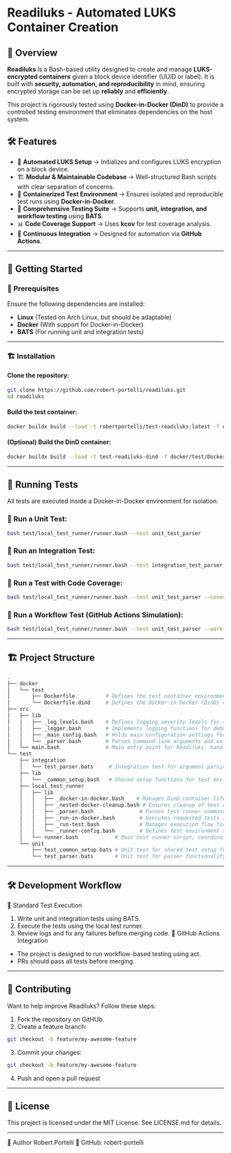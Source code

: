# Readiluks - Automated LUKS Container Creation

## 📜 Overview
**Readiluks** is a Bash-based utility designed to create and manage **LUKS-encrypted containers** given a block device identifier (UUID or label). It is built with **security, automation, and reproducibility** in mind, ensuring encrypted storage can be set up **reliably** and **efficiently**.

This project is rigorously tested using **Docker-in-Docker (DinD)** to provide a controlled testing environment that eliminates dependencies on the host system.

## 🛠️ Features
- 🔐 **Automated LUKS Setup** → Initializes and configures LUKS encryption on a block device.
- 🏗 **Modular & Maintainable Codebase** → Well-structured Bash scripts with clear separation of concerns.
- 🐳 **Containerized Test Environment** → Ensures isolated and reproducible test runs using **Docker-in-Docker**.
- 🧪 **Comprehensive Testing Suite** → Supports **unit, integration, and workflow testing** using **BATS**.
- 📊 **Code Coverage Support** → Uses **kcov** for test coverage analysis.
- 🔄 **Continuous Integration** → Designed for automation via **GitHub Actions**.

---

## 🚀 Getting Started

### 📌 Prerequisites
Ensure the following dependencies are installed:
- **Linux** (Tested on Arch Linux, but should be adaptable)
- **Docker** (With support for Docker-in-Docker)
- **BATS** (For running unit and integration tests)

---

### 🏗️ Installation
#### Clone the repository:
```bash
git clone https://github.com/robert-portelli/readiluks.git
cd readiluks
```

#### Build the test container:
```bash
docker buildx build --load -t robertportelli/test-readiluks:latest -f docker/test/Dockerfile .
```

#### (Optional) Build the DinD container:
```bash
docker buildx build --load -t test-readiluks-dind -f docker/test/Dockerfile.dind .
```
---
## 🧪 Running Tests
All tests are executed inside a Docker-in-Docker environment for isolation.

### 🔹 Run a Unit Test:
```bash
bash test/local_test_runner/runner.bash --test unit_test_parser
```

### 🔹 Run an Integration Test:
```bash
bash test/local_test_runner/runner.bash --test integration_test_parser
```

### 🔹 Run a Test with Code Coverage:
```bash
bash test/local_test_runner/runner.bash --test unit_test_parser --coverage
```

### 🔹 Run a Workflow Test (GitHub Actions Simulation):
```bash
bash test/local_test_runner/runner.bash --test unit_test_parser --workflow
```

---

## 🏗️ Project Structure

```bash
.
├── docker
│   └── test
│       ├── Dockerfile          # Defines the test container environment (Arch Linux + test dependencies)
│       └── Dockerfile.dind     # Defines the Docker-in-Docker (DinD) container for isolated testing
├── src
│   ├── lib
│   │   ├── _log_levels.bash    # Defines logging severity levels for standardized log output
│   │   ├── _logger.bash        # Implements logging functions for debugging and structured output
│   │   ├── _main_config.bash   # Holds main configuration settings for Readiluks execution
│   │   └── _parser.bash        # Parses command-line arguments and extracts LUKS device details
│   └── main.bash               # Main entry point for Readiluks, handling encryption setup and execution
└── test
    ├── integration
    │   └── test_parser.bats     # Integration test for argument parsing and validation
    ├── lib
    │   └── _common_setup.bash   # Shared setup functions for test environments
    ├── local_test_runner
    │   ├── lib
    │   │   ├── _docker-in-docker.bash    # Manages DinD container lifecycle and image availability
    │   │   ├── _nested-docker-cleanup.bash # Ensures cleanup of test containers after execution
    │   │   ├── _parser.bash               # Parses test runner command-line arguments
    │   │   ├── _run-in-docker.bash        # Executes requested tests inside nested test containers
    │   │   ├── _run-test.bash             # Manages execution flow for unit, integration, and workflow tests
    │   │   └── _runner-config.bash        # Defines test environment settings and Docker image configurations
    │   └── runner.bash            # Main test runner script, coordinating execution across test types
    └── unit
        ├── test_common_setup.bats # Unit test for shared test setup functions
        └── test_parser.bats       # Unit test for parser functionality and argument validation

```

---

## 🛠️ Development Workflow

🔹 Standard Test Execution
1) Write unit and integration tests using BATS.
2) Execute the tests using the local test runner.
3) Review logs and fix any failures before merging code.
🔹 GitHub Actions Integration
- The project is designed to run workflow-based testing using act.
- PRs should pass all tests before merging.

---

## 🤝 Contributing
Want to help improve Readiluks? Follow these steps:
1. Fork the repository on GitHUb.
2. Create a feature branch:
```bash
git checkout -b feature/my-awesome-feature
```
3. Commit your changes:
```bash
git checkout -b feature/my-awesome-feature
```
4. Push and open a pull request

---

## 📜 License
This project is licensed under the MIT License. See LICENSE.md for details.

---

👤 Author
Robert Portelli
🔗 GitHub: robert-portelli

